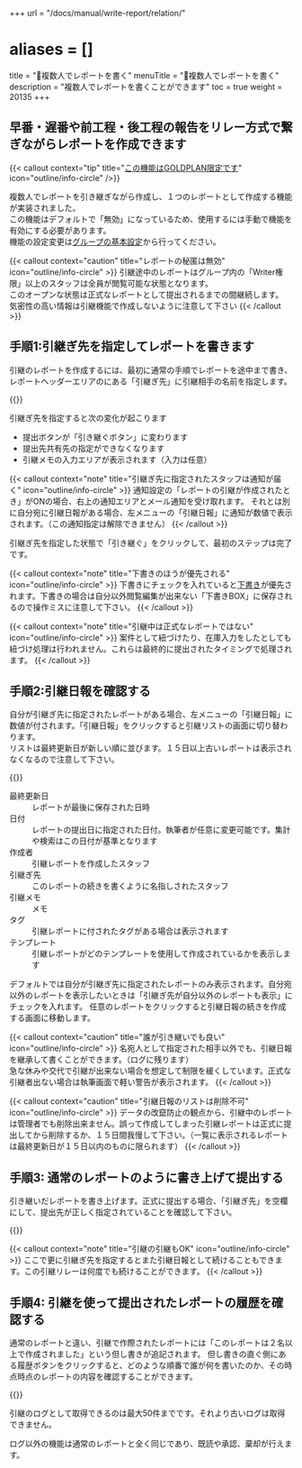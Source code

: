 +++
url = "/docs/manual/write-report/relation/"
# aliases = []
title = "👥複数人でレポートを書く"
menuTitle = "👥複数人でレポートを書く"
description = "複数人でレポートを書くことができます"
toc = true
weight = 20135
+++

## 早番・遅番や前工程・後工程の報告をリレー方式で繋ぎながらレポートを作成できます

{{< callout context="tip" title="[この機能はGOLDPLAN限定です](/docs/price/_about/#fee)" icon="outline/info-circle" />}}

複数人でレポートを引き継ぎながら作成し、１つのレポートとして作成する機能が実装されました。  
この機能はデフォルトで「無効」になっているため、使用するには手動で機能を有効にする必要があります。  
機能の設定変更は[グループの基本設定](/docs/manual/initial-setting/setting-group/#optionalFunction)から行ってください。

{{< callout context="caution" title="レポートの秘匿は無効" icon="outline/info-circle" >}}
引継途中のレポートはグループ内の「Writer権限」以上のスタッフは全員が閲覧可能な状態となります。  
このオープンな状態は正式なレポートとして提出されるまでの間継続します。
気密性の高い情報は引継機能で作成しないように注意して下さい
{{< /callout >}}

## 手順1:引継ぎ先を指定してレポートを書きます

引継のレポートを作成するには、最初に通常の手順でレポートを途中まで書き、レポートヘッダーエリアのにある「引継ぎ先」に引継相手の名前を指定します。

{{<iTablet filename="img/relation1" msg="引継先を指定するだけです" alice="ok">}}

引継ぎ先を指定すると次の変化が起こります

- 提出ボタンが「引き継ぐボタン」に変わります
- 提出先共有先の指定ができなくなります
- 引継メモの入力エリアが表示されます（入力は任意）

{{< callout context="note" title="引継ぎ先に指定されたスタッフは通知が届く" icon="outline/info-circle" >}}
通知設定の「レポートの引継が作成されたとき」がONの場合、右上の通知エリアとメール通知を受け取れます。
それとは別に自分宛に引継日報がある場合、左メニューの「引継日報」に通知が数値で表示されます。（この通知指定は解除できません）
{{< /callout >}}

引継ぎ先を指定した状態で「引き継ぐ」をクリックして、最初のステップは完了です。

{{< callout context="note" title="下書きのほうが優先される" icon="outline/info-circle" >}}
下書きにチェックを入れていると[下書き](/docs/manual/write-report/draft/)が優先されます。下書きの場合は自分以外閲覧編集が出来ない「下書きBOX」に保存されるので操作ミスに注意して下さい。
{{< /callout >}}

{{< callout context="note" title="引継中は正式なレポートではない" icon="outline/info-circle" >}}
案件として紐づけたり、在庫入力をしたとしても紐づけ処理は行われません。これらは最終的に提出されたタイミングで処理されます。
{{< /callout >}}

## 手順2:引継日報を確認する

自分が引継ぎ先に指定されたレポートがある場合、左メニューの「引継日報」に数値が付されます。「引継日報」をクリックすると引継リストの画面に切り替わります。  
リストは最終更新日が新しい順に並びます。１５日以上古いレポートは表示されなくなるので注意して下さい。

{{<iTablet filename="img/relation2" msg="引継先を指定するだけです" alice="ok">}}

<dl class="basic">
<dt>最終更新日</dt>
<dd>レポートが最後に保存された日時</dd>
<dt>日付</dt>
<dd>レポートの提出日に指定された日付。執筆者が任意に変更可能です。集計や検索はこの日付が基準となります</dd>
<dt>作成者</dt>
<dd>引継レポートを作成したスタッフ</dd>
<dt>引継ぎ先</dt>
<dd>このレポートの続きを書くように名指しされたスタッフ</dd>
<dt>引継メモ</dt>
<dd>メモ</dd>
<dt>タグ</dt>
<dd>引継レポートに付されたタグがある場合は表示されます</dd>
<dt>テンプレート</dt>
<dd>引継レポートがどのテンプレートを使用して作成されているかを表示します</dd>
</dl>

デフォルトでは自分が引継ぎ先に指定されたレポートのみ表示されます。自分宛以外のレポートを表示したいときは「引継ぎ先が自分以外のレポートも表示」にチェックを入れます。
任意のレポートをクリックすると引継日報の続きを作成する画面に移動します。

{{< callout context="caution" title="誰が引き継いでも良い" icon="outline/info-circle" >}}
名宛人として指定された相手以外でも、引継日報を継承して書くことができます。（ログに残ります）  
急な休みや交代で引継が出来ない場合を想定して制限を緩くしています。正式な引継者出ない場合は執筆画面で軽い警告が表示されます。
{{< /callout >}}

{{< callout context="caution" title="引継日報のリストは削除不可" icon="outline/info-circle" >}}
データの改竄防止の観点から、引継中のレポートは管理者でも削除出来ません。誤って作成してしまった引継レポートは正式に提出してから削除するか、１５日間我慢して下さい。（一覧に表示されるレポートは最終更新日が１５日以内のものに限られます）
{{< /callout >}}

## 手順3: 通常のレポートのように書き上げて提出する

引き継いだレポートを書き上げます。正式に提出する場合、「引継ぎ先」を空欄にして、提出先が正しく指定されていることを確認して下さい。

{{<iTablet filename="img/relation3" msg="普通の日報の書き方と同じです" alice="here">}}

{{< callout context="note" title="引継の引継もOK" icon="outline/info-circle" >}}
ここで更に引継ぎ先を指定するとまた引継日報として続けることもできます。この引継リレーは何度でも続けることができます。
{{< /callout >}}

## 手順4: 引継を使って提出されたレポートの履歴を確認する

通常のレポートと違い、引継で作際されたレポートには「このレポートは２名以上で作成されました」という但し書きが追記されます。
但し書きの直ぐ側にある履歴ボタンをクリックすると、どのような順番で誰が何を書いたのか、その時点時点のレポートの内容を確認することができます。

{{<iTablet filename="img/relationLog" msg="責任の所在を明確にするためにも記録は大切です" alice="here">}}

引継のログとして取得できるのは最大50件までです。それより古いログは取得できません。

ログ以外の機能は通常のレポートと全く同じであり、既読や承認、棄却が行えます。
